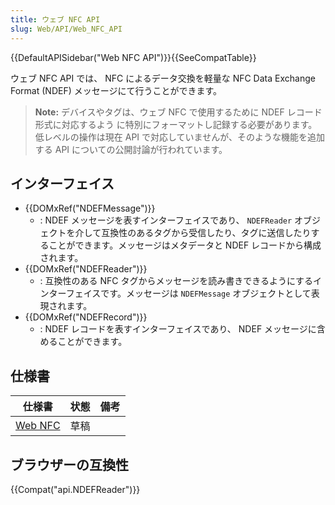 ```yaml
---
title: ウェブ NFC API
slug: Web/API/Web_NFC_API
---
```

{{DefaultAPISidebar("Web NFC API")}}{{SeeCompatTable}}

ウェブ NFC API では、 NFC によるデータ交換を軽量な NFC Data Exchange Format (NDEF) メッセージにて行うことができます。

> **Note:** デバイスやタグは、ウェブ NFC で使用するために NDEF レコード形式に対応するよう に特別にフォーマットし記録する必要があります。低レベルの操作は現在 API で対応していませんが、そのような機能を追加する API についての公開討論が行われています。

## インターフェイス

- {{DOMxRef("NDEFMessage")}}
  - : NDEF メッセージを表すインターフェイスであり、 `NDEFReader` オブジェクトを介して互換性のあるタグから受信したり、タグに送信したりすることができます。メッセージはメタデータと NDEF レコードから構成されます。
- {{DOMxRef("NDEFReader")}}
  - : 互換性のある NFC タグからメッセージを読み書きできるようにするインターフェイスです。メッセージは `NDEFMessage` オブジェクトとして表現されます。
- {{DOMxRef("NDEFRecord")}}
  - : NDEF レコードを表すインターフェイスであり、 NDEF メッセージに含めることができます。

## 仕様書

| 仕様書                             | 状態 | 備考 |
| ----------------------------------------- | ------ | ------- |
| [Web NFC](https://w3c.github.io/web-nfc/) | 草稿  |         |

## ブラウザーの互換性

{{Compat("api.NDEFReader")}}
